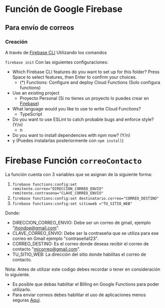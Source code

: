 # Función de Google Firebase

## Para envío de correos

### Creación

A través de [Firebase CLI](https://firebase.google.com/docs/cli)
Utilizando los comandos

`firebase init`
Con las siguientes configuraciones:

- Which Firebase CLI features do you want to set up for this folder? Press Space to select features, then Enter to confirm your choices.
  - (\*) Functions: Configure and deploy Cloud Functions (Solo configura functions)
- Use an existing project
  - Proyecto Personal (Si no tienes un proyecto lo puedes crear en [Firebase](https://firebase.google.com/))
- What language would you like to use to write Cloud Functions?
  - TypeScript
- Do you want to use ESLint to catch probable bugs and enforce style? (Y/n)
  - n
- Do you want to install dependencies with npm now? (Y/n)
- y (Puedes instalarlas posteriormente con `npm install`)

# Firebase Función `correoContacto`

La función cuenta con 3 variables que se asignan de la siguiente forma:

1. `firebase functions:config:set remitente.correo="DIRECCION_CORREO_ENVIO" remitente.contrasena="CLAVE_CORREO_ENVIO"`
2. `firebase functions:config:set destinatario.correo="CORREO_DESTINO"`
3. `firebase functions:config:set sitioweb ="TU_SITIO_WEB"`

Donde:

- DIRECCION_CORREO_ENVIO: Debe ser un correo de gmail, ejemplo "jhondoe@gmail.com".
- CLAVE_CORREO_ENVIO: Debe ser la contraseña que se utiliza para ese correo en Gmail ejemplo "contraseña123".
- CORREO_DESTINO: Es el correo donde deseas recibir el correo de contacto "micorreo@gmail.com".
- TU_SITIO_WEB: La dirección del sitio donde habilitas el correo de contacto.

Nota: Antes de utilizar este codigo debes recordar o tener en consideración lo siguiente.

- Es posible que debas habilitar el Billing en Google Functions para poder utilizarlo.
- Para enviar correos debes habilitar el uso de aplicaciones menos seguras [Aquí](https://support.google.com/accounts/answer/6010255?hl=en).
